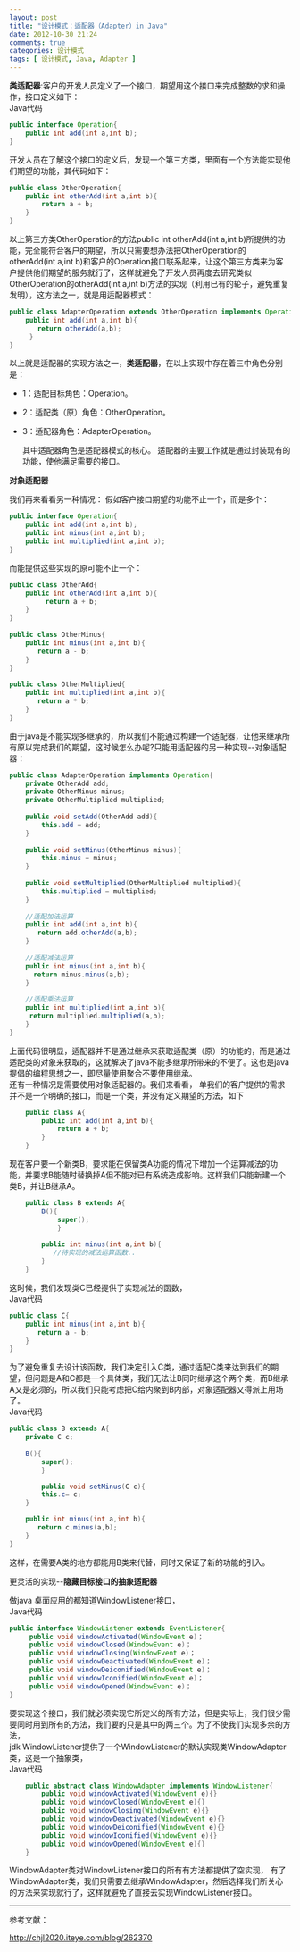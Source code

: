 ```yaml
---
layout: post
title: "设计模式：适配器（Adapter）in Java"
date: 2012-10-30 21:24
comments: true
categories: 设计模式
tags: [ 设计模式, Java, Adapter ]
---
```

**类适配器**:客户的开发人员定义了一个接口，期望用这个接口来完成整数的求和操作，接口定义如下：     
Java代码    

```java
public interface Operation{  
  	public int add(int a,int b);  
}  
```

开发人员在了解这个接口的定义后，发现一个第三方类，里面有一个方法能实现他们期望的功能，其代码如下：   

```java
public class OtherOperation{  
  	public int otherAdd(int a,int b){  
       	return a + b;  
  	}  
}  
```
<!--more-->
以上第三方类OtherOperation的方法public int otherAdd(int a,int b)所提供的功能，完全能符合客户的期望，所以只需要想办法把OtherOperation的otherAdd(int a,int b)和客户的Operation接口联系起来，让这个第三方类来为客户提供他们期望的服务就行了，这样就避免了开发人员再度去研究类似OtherOperation的otherAdd(int a,int b)方法的实现（利用已有的轮子，避免重复发明），这方法之一，就是用适配器模式：   

```java
public class AdapterOperation extends OtherOperation implements Operation{  
  	public int add(int a,int b){  
       return otherAdd(a,b);  
 	 }  
}  
```

以上就是适配器的实现方法之一，**类适配器**，在以上实现中存在着三中角色分别是：    

- 1：适配目标角色：Operation。  

- 2：适配类（原）角色：OtherOperation。  

- 3：适配器角色：AdapterOperation。  

  其中适配器角色是适配器模式的核心。 
  适配器的主要工作就是通过封装现有的功能，使他满足需要的接口。 

**对象适配器**  

我们再来看看另一种情况： 
假如客户接口期望的功能不止一个，而是多个：   

```java
public interface Operation{  
  	public int add(int a,int b);  
  	public int minus(int a,int b);  
  	public int multiplied(int a,int b);  
}  
```

而能提供这些实现的原可能不止一个：  

```java
public class OtherAdd{  
  	public int otherAdd(int a,int b){  
      	 return a + b;  
  	}  
}  
  
public class OtherMinus{  
  	public int minus(int a,int b){  
       return a - b;  
  	}  
}  
  
public class OtherMultiplied{  
  	public int multiplied(int a,int b){  
       return a * b;  
  	}  
}  
```

由于java是不能实现多继承的，所以我们不能通过构建一个适配器，让他来继承所有原以完成我们的期望，这时候怎么办呢?只能用适配器的另一种实现--对象适配器：

```java
public class AdapterOperation implements Operation{  
  	private OtherAdd add;  
  	private OtherMinus minus;  
  	private OtherMultiplied multiplied;  
  
  	public void setAdd(OtherAdd add){  
        this.add = add;  
  	}  
  
  	public void setMinus(OtherMinus minus){  
        this.minus = minus;  
  	}  
  
  	public void setMultiplied(OtherMultiplied multiplied){  
        this.multiplied = multiplied;  
  	}  
  
  	//适配加法运算  
  	public int add(int a,int b){  
       return add.otherAdd(a,b);  
  	}  
  
  	//适配减法运算  
  	public int minus(int a,int b){  
      return minus.minus(a,b);  
  	}  
  
  	//适配乘法运算  
 	public int multiplied(int a,int b){  
     return multiplied.multiplied(a,b);  
  	}  
}  
```

上面代码很明显，适配器并不是通过继承来获取适配类（原）的功能的，而是通过适配类的对象来获取的，这就解决了java不能多继承所带来的不便了。这也是java提倡的编程思想之一，即尽量使用聚合不要使用继承。  
还有一种情况是需要使用对象适配器的。我们来看看， 
单我们的客户提供的需求并不是一个明确的接口，而是一个类，并没有定义期望的方法，如下

```java
	public class A{  
   		public int add(int a,int b){  
      		return a + b;  
   		}  
	}  
```

现在客户要一个新类B，要求能在保留类A功能的情况下增加一个运算减法的功能，并要求B能随时替换掉A但不能对已有系统造成影响。这样我们只能新建一个类B，并让B继承A。 	
```java
	public class B extends A{  
		B(){  
	  		super();  
			}  
	  
		public int minus(int a,int b){  
	       //待实现的减法运算函数..  
		}  
	}  
```
这时候，我们发现类C已经提供了实现减法的函数，		 
Java代码   

```java
public class C{  
	public int minus(int a,int b){  
       return a - b;  
	}  
}  
```

为了避免重复去设计该函数，我们决定引入C类，通过适配C类来达到我们的期望，但问题是A和C都是一个具体类，我们无法让B同时继承这个两个类，而B继承A又是必须的，所以我们只能考虑把C给内聚到B内部，对象适配器又得派上用场了。  
Java代码  	

```java
public class B extends A{  
	private C c;  
  
	B(){  
  		super();  
		}  

		public void setMinus(C c){  
     	this.c= c;  
	}  

	public int minus(int a,int b){  
       return c.minus(a,b);  
	}  
}  
```

这样，在需要A类的地方都能用B类来代替，同时又保证了新的功能的引入。 	

更灵活的实现--**隐藏目标接口的抽象适配器**

做java 桌面应用的都知道WindowListener接口，   
Java代码  

```java
public interface WindowListener extends EventListener{  
	 public void windowActivated(WindowEvent e)；  
	 public void windowClosed(WindowEvent e)；  
	 public void windowClosing(WindowEvent e)；  
	 public void windowDeactivated(WindowEvent e)；  
	 public void windowDeiconified(WindowEvent e)；  
	 public void windowIconified(WindowEvent e)；  
	 public void windowOpened(WindowEvent e)；  
}  
```
要实现这个接口，我们就必须实现它所定义的所有方法，但是实际上，我们很少需要同时用到所有的方法，我们要的只是其中的两三个。为了不使我们实现多余的方法，		 
jdk WindowListener提供了一个WindowListener的默认实现类WindowAdapter类，这是一个抽象类，   
Java代码		
```java
	public abstract class WindowAdapter implements WindowListener{  
 		public void windowActivated(WindowEvent e){}  
 		public void windowClosed(WindowEvent e){}  
 		public void windowClosing(WindowEvent e){}  
 		public void windowDeactivated(WindowEvent e){}  
		public void windowDeiconified(WindowEvent e){}  
 		public void windowIconified(WindowEvent e){}  
 		public void windowOpened(WindowEvent e){}  
	}  
```
WindowAdapter类对WindowListener接口的所有有方法都提供了空实现， 
有了WindowAdapter类，我们只需要去继承WindowAdapter，然后选择我们所关心的方法来实现就行了，这样就避免了直接去实现WindowListener接口。   

---

参考文献：

<http://chjl2020.iteye.com/blog/262370>